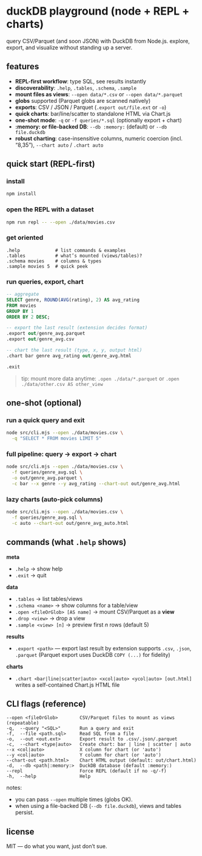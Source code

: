 # duckDB playground (node + REPL + charts)

query CSV/Parquet (and soon JSON) with DuckDB from Node.js. explore, export, and visualize without standing up a server.

## features

* **REPL-first workflow**: type SQL, see results instantly
* **discoverability**: `.help`, `.tables`, `.schema`, `.sample`
* **mount files as views**: `--open data/*.csv` or `--open data/*.parquet`
* **globs** supported (Parquet globs are scanned natively)
* **exports**: CSV / JSON / Parquet (`.export out/file.ext` or `-o`)
* **quick charts**: bar/line/scatter to standalone HTML via Chart.js
* **one-shot mode**: `-q` or `-f queries/*.sql` (optionally export + chart)
* **:memory: or file-backed DB**: `--db :memory:` (default) or `--db file.duckdb`
* **robust charting**: case-insensitive columns, numeric coercion (incl. “8,35”), `--chart auto` / `.chart auto`


## quick start (REPL-first)

### install

```bash
npm install
```

### open the REPL with a dataset

```bash
npm run repl -- --open ./data/movies.csv
```

### get oriented

```text
.help             # list commands & examples
.tables           # what’s mounted (views/tables)?
.schema movies    # columns & types
.sample movies 5  # quick peek
```

### run queries, export, chart

```sql
-- aggregate
SELECT genre, ROUND(AVG(rating), 2) AS avg_rating
FROM movies
GROUP BY 1
ORDER BY 2 DESC;

-- export the last result (extension decides format)
.export out/genre_avg.parquet
.export out/genre_avg.csv

-- chart the last result (type, x, y, output html)
.chart bar genre avg_rating out/genre_avg.html

.exit
```

> tip: mount more data anytime:
> `.open ./data/*.parquet` or `.open ./data/other.csv AS other_view`


## one-shot (optional)

### run a quick query and exit

```bash
node src/cli.mjs --open ./data/movies.csv \
  -q "SELECT * FROM movies LIMIT 5"
```

### full pipeline: query → export → chart

```bash
node src/cli.mjs --open ./data/movies.csv \
  -f queries/genre_avg.sql \
  -o out/genre_avg.parquet \
  -c bar --x genre --y avg_rating --chart-out out/genre_avg.html
```

### lazy charts (auto-pick columns)

```bash
node src/cli.mjs --open ./data/movies.csv \
  -f queries/genre_avg.sql \
  -c auto --chart-out out/genre_avg_auto.html
```


## commands (what `.help` shows)

**meta**

* `.help` -> show help
* `.exit` -> quit

**data**

* `.tables` -> list tables/views
* `.schema <name>` -> show columns for a table/view
* `.open <fileOrGlob> [AS name]` -> mount CSV/Parquet as a **view**
* `.drop <view>` -> drop a view
* `.sample <view> [n]` -> preview first *n* rows (default 5)

**results**

* `.export <path>` — export last result by extension
  supports `.csv`, `.json`, `.parquet`
  (Parquet export uses DuckDB `COPY (...)` for fidelity)

**charts**

* `.chart <bar|line|scatter|auto> <xcol|auto> <ycol|auto> [out.html]`
  writes a self-contained Chart.js HTML file


## CLI flags (reference)

```
--open <fileOrGlob>        CSV/Parquet files to mount as views (repeatable)
-q,  --query "<SQL>"       Run a query and exit
-f,  --file <path.sql>     Read SQL from a file
-o,  --out <out.ext>       Export result to .csv/.json/.parquet
-c,  --chart <type|auto>   Create chart: bar | line | scatter | auto
--x <col|auto>             X column for chart (or 'auto')
--y <col|auto>             Y column for chart (or 'auto')
--chart-out <path.html>    Chart HTML output (default: out/chart.html)
-d,  --db <path|:memory:>  DuckDB database (default :memory:)
--repl                     Force REPL (default if no -q/-f)
-h,  --help                Help
```

notes:

* you can pass `--open` multiple times (globs OK).
* when using a file-backed DB (`--db file.duckdb`), views and tables persist.

## license

MIT — do what you want, just don’t sue.
